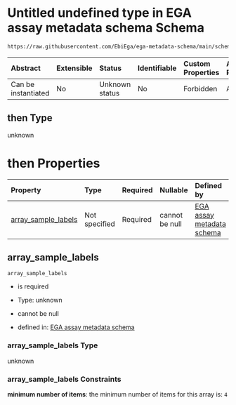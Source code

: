 # Untitled undefined type in EGA assay metadata schema Schema

```txt
https://raw.githubusercontent.com/EbiEga/ega-metadata-schema/main/schemas/EGA.assay.json#/properties/assay_type_specifications/properties/array_assay_specifications/anyOf/2/then
```



| Abstract            | Extensible | Status         | Identifiable | Custom Properties | Additional Properties | Access Restrictions | Defined In                                                                 |
| :------------------ | :--------- | :------------- | :----------- | :---------------- | :-------------------- | :------------------ | :------------------------------------------------------------------------- |
| Can be instantiated | No         | Unknown status | No           | Forbidden         | Allowed               | none                | [EGA.assay.json\*](../../../schemas/EGA.assay.json "open original schema") |

## then Type

unknown

# then Properties

| Property                                      | Type          | Required | Nullable       | Defined by                                                                                                                                                                                                                                                                                                                                                                                                    |
| :-------------------------------------------- | :------------ | :------- | :------------- | :------------------------------------------------------------------------------------------------------------------------------------------------------------------------------------------------------------------------------------------------------------------------------------------------------------------------------------------------------------------------------------------------------------ |
| [array\_sample\_labels](#array_sample_labels) | Not specified | Required | cannot be null | [EGA assay metadata schema](ega-11-properties-assay-type-specifications-properties-specifications-of-an-array-assay-anyof-4-labels-per-array-check-then-properties-array_sample_labels.md "https://raw.githubusercontent.com/EbiEga/ega-metadata-schema/main/schemas/EGA.assay.json#/properties/assay_type_specifications/properties/array_assay_specifications/anyOf/2/then/properties/array_sample_labels") |

## array\_sample\_labels



`array_sample_labels`

*   is required

*   Type: unknown

*   cannot be null

*   defined in: [EGA assay metadata schema](ega-11-properties-assay-type-specifications-properties-specifications-of-an-array-assay-anyof-4-labels-per-array-check-then-properties-array_sample_labels.md "https://raw.githubusercontent.com/EbiEga/ega-metadata-schema/main/schemas/EGA.assay.json#/properties/assay_type_specifications/properties/array_assay_specifications/anyOf/2/then/properties/array_sample_labels")

### array\_sample\_labels Type

unknown

### array\_sample\_labels Constraints

**minimum number of items**: the minimum number of items for this array is: `4`
